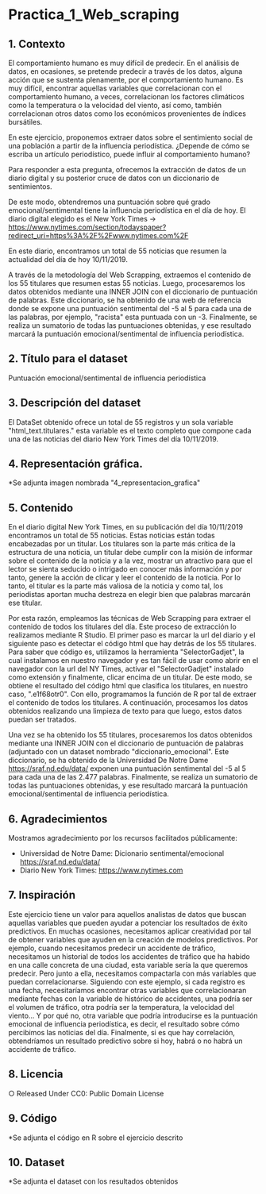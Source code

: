 # Practica_1_Web_scraping
##  1. Contexto
El comportamiento humano es muy difícil de predecir. En el análisis de datos, en ocasiones, se pretende predecir a través de los datos, alguna acción que se sustenta plenamente, por el comportamiento humano. Es muy difícil, encontrar aquellas variables que correlacionan con el comportamiento humano, a veces, correlacionan los factores climáticos como la temperatura o la velocidad del viento, así como, también correlacionan otros datos como los económicos provenientes de índices bursátiles.

En este ejercicio, proponemos extraer datos sobre el sentimiento social de una población a partir de la influencia periodística.
¿Depende de cómo se escriba un artículo periodístico, puede influir al comportamiento humano?

Para responder a esta pregunta, ofrecemos la extracción de datos de un diario digital y su posterior cruce de datos con un diccionario de sentimientos.

De este modo, obtendremos una puntuación sobre qué grado emocional/sentimental tiene la influencia periodística en el día de hoy.
El diario digital elegido es el New York Times -> https://www.nytimes.com/section/todayspaper?redirect_uri=https%3A%2F%2Fwww.nytimes.com%2F

En este diario, encontramos un total de 55 noticias que resumen la actualidad del día de hoy 10/11/2019.

A través de la metodología del Web Scrapping, extraemos el contenido de los 55 titulares que resumen estas 55 noticias. Luego, procesaremos los datos obtenidos mediante una INNER JOIN con el diccionario de puntuación de palabras. Este diccionario, se ha obtenido de una web de referencia donde se expone una puntuación sentimental del -5 al 5 para cada una de las palabras, por ejemplo, "racista" esta puntuada con un -3. Finalmente, se realiza un sumatorio de todas las puntuaciones obtenidas, y ese resultado marcará la puntuación emocional/sentimental de influencia periodística.

##  2. Título para el dataset
Puntuación emocional/sentimental de influencia periodística

## 3. Descripción del dataset
El DataSet obtenido ofrece un total de 55 registros y un sola variable "html_text.titulares." esta  variable es el texto completo que compone cada una de las noticias del diario New York Times del día 10/11/2019.

## 4. Representación gráfica. 
*Se adjunta imagen nombrada "4_representacion_grafica"

## 5. Contenido
En el diario digital New York Times, en su publicación del día 10/11/2019 encontramos un total de 55 noticias. Estas noticias están todas encabezadas por un titular. Los titulares son la parte más crítica de la estructura de una noticia, un titular debe cumplir con la misión de informar sobre el contenido de la noticia y a la vez, mostrar un atractivo para que el lector se sienta seducido o intrigado en conocer más información y por tanto, genere la acción de clicar y leer el contenido de la noticia. Por lo tanto, el titular es la parte más valiosa de la noticia y como tal, los periodistas aportan mucha destreza en elegir bien que palabras marcarán ese titular. 

Por esta razón, empleamos las técnicas de Web Scrapping para extraer el contenido de todos los titulares del día. Este proceso de extracción lo realizamos mediante R Studio. El primer paso es marcar la url del diario y el siguiente paso es detectar el código html que hay detrás de los 55 titulares. Para saber que código es, utilizamos la herramienta "SelectorGadjet", la cual instalamos en nuestro navegador y es tan fácil de usar como abrir en el navegador con la url del NY Times, activar el "SelectorGadjet" instalado como extensión y finalmente, clicar encima de un titular. De este modo, se obtiene el resultado del código html que clasifica los titulares, en nuestro caso, ".e1f68otr0". Con ello, programamos la función de R por tal de extraer el contenido de todos los titulares. A continuación, procesamos los datos obtenidos realizando una limpieza de texto para que luego, estos datos puedan ser tratados.

Una vez se ha obtenido los 55 titulares, procesaremos los datos obtenidos mediante una INNER JOIN con el diccionario de puntuación de palabras (adjuntado con un dataset nombrado "diccionario_emocional". Este diccionario, se ha obtenido de la Universidad De Notre Dame https://sraf.nd.edu/data/ exponen una puntuación sentimental del -5 al 5 para cada una de las 2.477 palabras. Finalmente, se realiza un sumatorio de todas las puntuaciones obtenidas, y ese resultado marcará la puntuación emocional/sentimental de influencia periodística. 

## 6. Agradecimientos
Mostramos agradecimiento por los recursos facilitados públicamente: 

- Universidad de Notre Dame: Dicionario sentimental/emocional https://sraf.nd.edu/data/
- Diario New York Times: https://www.nytimes.com

## 7. Inspiración
Este ejercicio tiene un valor para aquellos analistas de datos que buscan aquellas variables que pueden ayudar a potenciar los resultados de éxito predictivos. En muchas ocasiones, necesitamos aplicar creatividad por tal de obtener variables que ayuden en la creación de modelos predictivos. Por ejemplo, cuando necesitamos predecir un accidente de tráfico, necesitamos un historial de todos los accidentes de tráfico que ha habido en una calle concreta de una ciudad, esta variable sería la que queremos predecir. Pero junto a ella, necesitamos compactarla con más variables que puedan correlacionarse. Siguiendo con este ejemplo, si cada registro es una fecha, necesitaríamos encontrar otras variables que correlacionaran mediante fechas con la variable de histórico de accidentes, una podría ser el volumen de tráfico, otra podría ser la temperatura, la velocidad del viento... Y por qué no, otra variable que podría introducirse es la puntuación emocional de influencia periodística, es decir, el resultado sobre cómo percibimos las noticias del día. Finalmente, si es que hay correlación, obtendríamos un resultado predictivo sobre si hoy, habrá o no habrá un accidente de tráfico.

## 8. Licencia

○ Released Under CC0: Public Domain License

## 9. Código
*Se adjunta el código en R sobre el ejercicio descrito

## 10. Dataset
*Se adjunta el dataset con los resultados obtenidos
